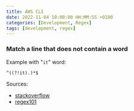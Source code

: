```yaml
---
title: AWS CLI
date: 2022-11-04 10:00:00 HH:MM:SS +0100
categories: [Development, Regex]
tags: [development, regex]
---
```


### Match a line that does not contain a word

Example with "`it`" word:

```text
^((?!it).)*$
```

Sources:

* [stackoverflow](https://stackoverflow.com/questions/406230/regular-expression-to-match-a-line-that-doesnt-contain-a-word)
* [regex101](https://regex101.com/r/d95dAZ/1)
